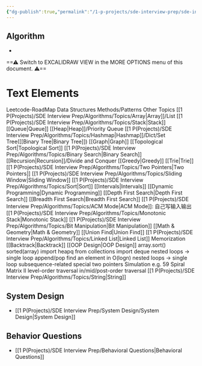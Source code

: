 ```yaml
---
{"dg-publish":true,"permalink":"/1-p-projects/sde-interview-prep/sde-interview-prep/","noteIcon":"3"}
---
```


## Algorithm 

- 
<div class="transclusion internal-embed is-loaded"><div class="markdown-embed">




==⚠  Switch to EXCALIDRAW VIEW in the MORE OPTIONS menu of this document. ⚠==


# Text Elements
Leetcode-RoadMap 
Data Structures 
Methods/Patterns 
Other Topics 
[[1 P(Projects)/SDE Interview Prep/Algorithms/Topics/Array\|Array]]/List 
[[1 P(Projects)/SDE Interview Prep/Algorithms/Topics/Stack\|Stack]] 
[[Queue\|Queue]] 
[[Heap\|Heap]]/Priority Queue 
[[1 P(Projects)/SDE Interview Prep/Algorithms/Topics/Hashmap\|Hashmap]]/Dict/Set 
Tree([[Binary Tree\|Binary Tree]]) 
[[Graph\|Graph]] 
[[Topological Sort\|Topological Sort]] 
[[1 P(Projects)/SDE Interview Prep/Algorithms/Topics/Binary Search\|Binary Search]] 
[[Recursion\|Recursion]]/Divide and Conquer 
[[Greedy\|Greedy]] 
[[Trie\|Trie]] 
[[1 P(Projects)/SDE Interview Prep/Algorithms/Topics/Two Pointers\|Two Pointers]] 
[[1 P(Projects)/SDE Interview Prep/Algorithms/Topics/Sliding Window\|Sliding Window]] 
[[1 P(Projects)/SDE Interview Prep/Algorithms/Topics/Sort\|Sort]] 
[[Intervals\|Intervals]] 
[[Dynamic Programming\|Dynamic Programming]] 
[[Depth First Search\|Depth First Search]] 
[[Breadth First Search\|Breadth First Search]] 
[[1 P(Projects)/SDE Interview Prep/Algorithms/Topics/ACM Mode\|ACM Mode]]: 自己写输入输出 
[[1 P(Projects)/SDE Interview Prep/Algorithms/Topics/Monotonic Stack\|Monotonic Stack]] 
[[1 P(Projects)/SDE Interview Prep/Algorithms/Topics/Bit Manipulation\|Bit Manipulation]] 
[[Math & Geometry\|Math & Geometry]] 
[[Union Find\|Union Find]] 
[[1 P(Projects)/SDE Interview Prep/Algorithms/Topics/Linked List\|Linked List]] 
Memorization 
[[Backtrack\|Backtrack]] 
[[OOP Design\|OOP Design]] 
array.sort()
sorted(array) 
import heapq 
from collections import deque 
nested loops -> single loop 
append/pop 
find an element in O(logn) 
nested loops -> single loop
subsequence-related 
special two pointers 
Simulation
e.g. 59 Spiral Matrix II 
level-order traversal 
in/mid/post-order traversal 
[[1 P(Projects)/SDE Interview Prep/Algorithms/Topics/String\|String]] 


</div></div>

## System Design 

- [[1 P(Projects)/SDE Interview Prep/System Design/System Design\|System Design]]

## Behavior Questions 

- [[1 P(Projects)/SDE Interview Prep/Behavioral Questions\|Behavioral Questions]]
